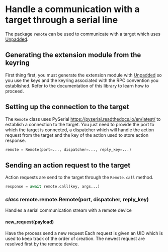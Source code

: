 # Handle a communication with a target through a serial line

The package `remote` can be used to communicate with a target which uses [Unpadded](https://github.com/StarQTius/Unpadded).

## Generating the extension module from the keyring

First thing first, you must generate the extension module with [Unpadded](https://github.com/StarQTius/Unpadded) so you use the keys and the keyring associated with the RPC convention you established. Refer to the documentation of this library to learn how to proceed.

## Setting up the connection to the target

The `Remote` class uses PySerial <https://pyserial.readthedocs.io/en/latest/> to establish a connection to the target. You just need to provide the port to which the target is connected, a dispatcher which will handle the action request from the target and the key of the action used to store action response.

```python
remote = Remote(port=..., dispatcher=..., reply_key=...)
```

## Sending an action request to the target

Action requests are send to the target through the `Remote.call` method.

```python
response = await remote.call(key, args...)
```


### _class_ remote.remote.Remote(port, dispatcher, reply_key)
Handles a serial communication stream with a remote device


#### new_request(payload)
Have the process send a new request
Each request is given an UID which is used to keep track of the order of creation. The newest request are resolved first by the remote device.
